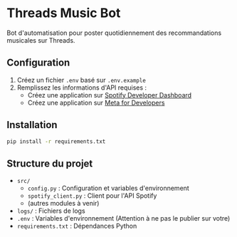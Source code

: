 # Threads Music Bot

Bot d'automatisation pour poster quotidiennement des recommandations musicales sur Threads.

## Configuration

1. Créez un fichier `.env` basé sur `.env.example`
2. Remplissez les informations d'API requises :
   - Créez une application sur [Spotify Developer Dashboard](https://developer.spotify.com/dashboard)
   - Créez une application sur [Meta for Developers](https://developers.facebook.com)

## Installation

```bash
pip install -r requirements.txt
```

## Structure du projet

- `src/`
  - `config.py` : Configuration et variables d'environnement
  - `spotify_client.py` : Client pour l'API Spotify
  - (autres modules à venir)
- `logs/` : Fichiers de logs
- `.env` : Variables d'environnement (Attention à ne pas le publier sur votre)
- `requirements.txt` : Dépendances Python